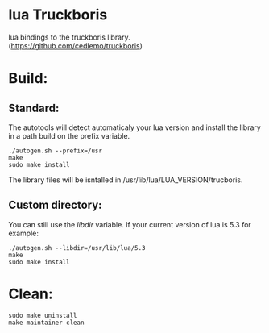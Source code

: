 # lua Truckboris

lua bindings to the truckboris library. (https://github.com/cedlemo/truckboris)


# Build:

## Standard:

The autotools will detect automaticaly your lua version
and install the library in a path build on the prefix variable.

    ./autogen.sh --prefix=/usr
    make
    sudo make install

The library files will be isntalled in /usr/lib/lua/LUA_VERSION/trucboris.

## Custom directory:

You can still use the *libdir* variable. If your current version of lua
is 5.3 for example:

    ./autogen.sh --libdir=/usr/lib/lua/5.3
    make
    sudo make install


# Clean:

    sudo make uninstall
    make maintainer clean

